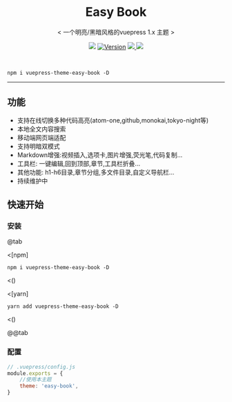<div align="center">
    <h1 href=" open17.github.io/vuepress-theme-qbook/" align="center">Easy Book</h1>
    <p align="center">< 一个明亮/黑暗风格的vuepress 1.x 主题 ></p>
    <p align="center">
        <img src="https://img.shields.io/npm/dt/vuepress-theme-easy-book.svg?color=red&style=flat-square">
        <a href="https://www.npmjs.com/package/vuepress-theme-easy-book"><img src="https://img.shields.io/npm/v/vuepress-theme-easy-book.svg?style=flat-square" alt="Version"></a>
        <a href="https://github.com/open17/vuepress-theme-qbook/issues/new/choose" target="_blank">
            <img src="https://img.shields.io/static/v1?label=feedback&message=issues&color=orange&style=flat-square">
        </a>
        <a href="https://github.com/vuejs/vuepress-theme-easy-book/blob/master/LICENSE" target="_blank">
            <img src="https://img.shields.io/npm/l/vuepress-theme-easy-book.svg?style=flat-square">
        </a>
    </p>
    </br>
</div>

```shell
npm i vuepress-theme-easy-book -D
```
****

<!-- <div align="center">
  <a href="https://github.com/open17/vuepress-theme-easy-book/blob/master/README.md"><span>English</span></a>|中文
</div> -->

## 功能
- 支持在线切换多种代码高亮(atom-one,github,monokai,tokyo-night等)
- 本地全文内容搜索
- 移动端网页端适配
- 支持明暗双模式
- Markdown增强:视频插入,选项卡,图片增强,荧光笔,代码复制...
- 工具栏: 一键编辑,回到顶部,章节,工具栏折叠...
- 其他功能: h1-h6目录,章节分组,多文件目录,自定义导航栏...
- 持续维护中
  
## 快速开始
### 安装

@tab

<[npm]

```shell
npm i vuepress-theme-easy-book -D
```

<()

<[yarn]

```shell
yarn add vuepress-theme-easy-book -D
```
<()

@@tab

### 配置
```js
// .vuepress/config.js
module.exports = {
    //使用本主题
    theme: 'easy-book',
}
```